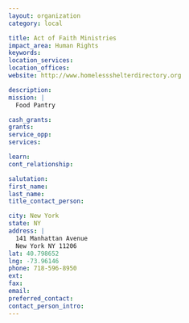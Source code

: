 ```yaml
---
layout: organization
category: local

title: Act of Faith Ministries
impact_area: Human Rights
keywords: 
location_services: 
location_offices: 
website: http://www.homelessshelterdirectory.org

description: 
mission: |
  Food Pantry

cash_grants: 
grants: 
service_opp: 
services: 

learn: 
cont_relationship: 

salutation: 
first_name: 
last_name: 
title_contact_person: 

city: New York
state: NY
address: |
  141 Manhattan Avenue  
  New York NY 11206
lat: 40.798652
lng: -73.96146
phone: 718-596-8950
ext: 
fax: 
email: 
preferred_contact: 
contact_person_intro: 
---
```


